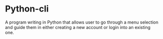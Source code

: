 # Python-cli
A program writing in Python that allows user to go through a menu selection and guide them in either creating a new account or login into an existing one.
